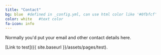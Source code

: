 ```yaml
---
title: "Contact"
bg: blue  #defined in _config.yml, can use html color like '#0fbfcf'
color: white   #text color
fa-icon: info
---
```


Normally you'd put your email and other contact details here.

[Link to test]({{ site.baseurl }}/assets/pages/test).
